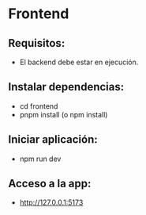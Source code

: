 # Frontend

## Requisitos:
- El backend debe estar en ejecución.

## Instalar dependencias:
- cd frontend
- pnpm install (o npm install)

## Iniciar aplicación:
- npm run dev

## Acceso a la app:
- http://127.0.0.1:5173